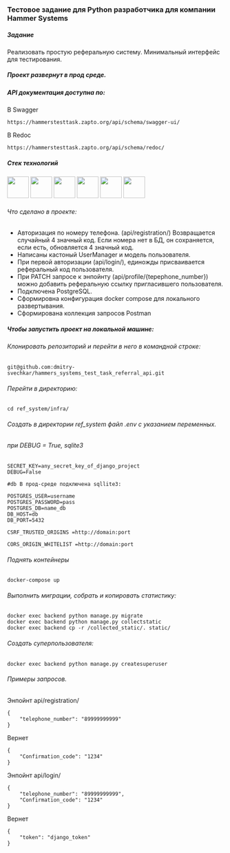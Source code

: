 ### Тестовое задание для Python разработчика для компании Hammer     Systems
##### Задание
Реализовать простую реферальную систему. Минимальный интерфейс для тестирования.
##### Проект развернут в прод среде.
##### API документация доступна по:
В Swagger

```
https://hammerstesttask.zapto.org/api/schema/swagger-ui/
```
В Redoc
```
https://hammerstesttask.zapto.org/api/schema/redoc/
```
##### Стек технологий
<div>
<img src="https://cdn.jsdelivr.net/gh/devicons/devicon@latest/icons/python/python-original.svg" width="50" height="50">
<img src="https://cdn.jsdelivr.net/gh/devicons/devicon@latest/icons/django/django-plain.svg" width="50" height="50">
<img src="https://cdn.jsdelivr.net/gh/devicons/devicon@latest/icons/djangorest/djangorest-line-wordmark.svg" width="50" height="50">
<img src="https://cdn.jsdelivr.net/gh/devicons/devicon@latest/icons/postgresql/postgresql-original.svg" width="50" height="50">
<img src="https://cdn.jsdelivr.net/gh/devicons/devicon@latest/icons/docker/docker-original.svg" width="50" height="50">
<img src="https://cdn.jsdelivr.net/gh/devicons/devicon@latest/icons/nginx/nginx-original.svg" width="50" height="50">
</div>

###### Что сделано в проекте:
- Авторизация по номеру телефона. (api/registration/) Возвращается случайный 4 значный код. Если номера нет в БД, он сохраняется, если есть, обновляется 4 значный код. 
- Написаны кастоный UserManager и модель пользователя. 
- При первой авторизации (api/login/), единожды присваивается реферальный код пользователя. 
- При PATCH запросе к энпойнту (api/profile/{tepephone_number}) можно добавить реферальную ссылку пригласившего пользователя.
- Подключена PostgreSQL. 
- Сформировна конфигурация docker compose для локального развертывания.
- Сформирована коллекция запросов Postman


##### Чтобы запустить проект на локальной машине:
###### Клонировать репозиторий и перейти в него в командной строке:

```
git@github.com:dmitry-svechkar/hammers_systems_test_task_referral_api.git
```
###### Перейти в директорию:
```
cd ref_system/infra/
```
###### Создать в директории ref_system файл .env c указанием переменных.
###### при DEBUG = True, sqlite3

```
SECRET_KEY=any_secret_key_of_django_project
DEBUG=False

#db В прод-среде подключена sqllite3:

POSTGRES_USER=username
POSTGRES_PASSWORD=pass
POSTGRES_DB=name_db
DB_HOST=db
DB_PORT=5432

CSRF_TRUSTED_ORIGINS =http://domain:port

CORS_ORIGIN_WHITELIST =http://domain:port
```
###### Поднять контейнеры
```
docker-compose up
```

###### Выполнить миграции, собрать и копировать статистику:
```
docker exec backend python manage.py migrate
docker exec backend python manage.py collectstatic
docker exec backend cp -r /collected_static/. static/
```
###### Создать суперпользователя:
```
docker exec backend python manage.py сreatesuperuser
```
 
###### Примеры запросов.
Энпойнт api/registration/
```
{
    "telephone_number": "89999999999"
}
```
Вернет
```
{
    "Confirmation_code": "1234"
}
```
Энпойнт api/login/
```
{
    "telephone_number": "89999999999",
    "Confirmation_code": "1234"
}
```
Вернет
```
{
    "token": "django_token"
}
```
